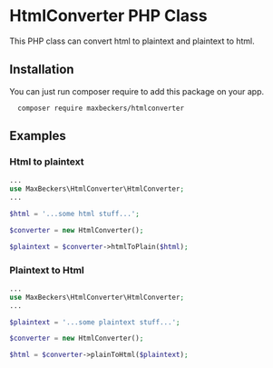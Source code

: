 # HtmlConverter PHP Class

This PHP class can convert html to plaintext and plaintext to html.

## Installation

You can just run composer require to add this package on your app.

```
  composer require maxbeckers/htmlconverter
```

## Examples

### Html to plaintext
```php
...
use MaxBeckers\HtmlConverter\HtmlConverter;
...

$html = '...some html stuff...';

$converter = new HtmlConverter();

$plaintext = $converter->htmlToPlain($html);

```

### Plaintext to Html
```php
...
use MaxBeckers\HtmlConverter\HtmlConverter;
...

$plaintext = '...some plaintext stuff...';

$converter = new HtmlConverter();

$html = $converter->plainToHtml($plaintext);

```